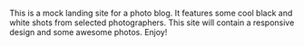 This is a mock landing site for a photo blog. It features some cool black and white shots from selected photographers. This site will contain a responsive design and some awesome photos. Enjoy!
